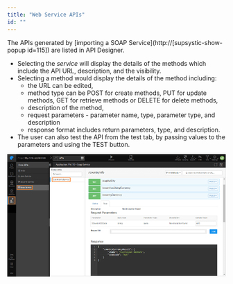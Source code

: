 ```yaml
---
title: "Web Service APIs"
id: ""
---
```


The APIs generated by [importing a SOAP Service](http://[supsystic-show-popup id=115]) are listed in API Designer.

- Selecting the _service_ will display the details of the methods which include the API URL, description, and the visibility.
- Selecting a method would display the details of the method including:
    - the URL can be edited,
    - method type can be POST for create methods, PUT for update methods, GET for retrieve methods or DELETE for delete methods,
    - description of the method,
    - request parameters - parameter name, type, parameter type, and description
    - response format includes return parameters, type, and description.
- The user can also test the API from the test tab, by passing values to the parameters and using the TEST button.

[![](/learn/assets/API_soap.png)](/learn/assets/API_soap.png)

